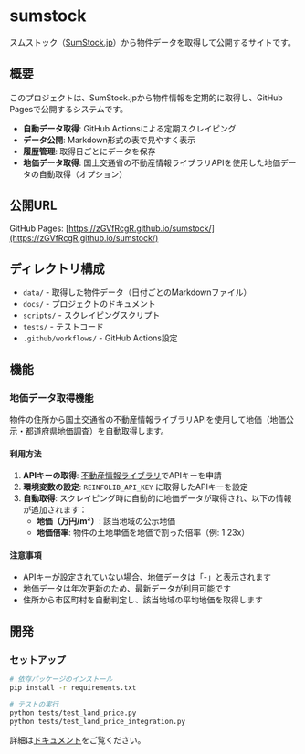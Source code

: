 # sumstock

スムストック（[SumStock.jp](https://sumstock.jp/)）から物件データを取得して公開するサイトです。

## 概要

このプロジェクトは、SumStock.jpから物件情報を定期的に取得し、GitHub Pagesで公開するシステムです。

- **自動データ取得**: GitHub Actionsによる定期スクレイピング
- **データ公開**: Markdown形式の表で見やすく表示
- **履歴管理**: 取得日ごとにデータを保存
- **地価データ取得**: 国土交通省の不動産情報ライブラリAPIを使用した地価データの自動取得（オプション）

## 公開URL

GitHub Pages: [https://zGVfRcgR.github.io/sumstock/](https://zGVfRcgR.github.io/sumstock/)

## ディレクトリ構成

- `data/` - 取得した物件データ（日付ごとのMarkdownファイル）
- `docs/` - プロジェクトのドキュメント
- `scripts/` - スクレイピングスクリプト
- `tests/` - テストコード
- `.github/workflows/` - GitHub Actions設定

## 機能

### 地価データ取得機能

物件の住所から国土交通省の不動産情報ライブラリAPIを使用して地価（地価公示・都道府県地価調査）を自動取得します。

#### 利用方法

1. **APIキーの取得**: [不動産情報ライブラリ](https://www.reinfolib.mlit.go.jp/)でAPIキーを申請
2. **環境変数の設定**: `REINFOLIB_API_KEY` に取得したAPIキーを設定
3. **自動取得**: スクレイピング時に自動的に地価データが取得され、以下の情報が追加されます：
   - **地価（万円/m²）**: 該当地域の公示地価
   - **地価倍率**: 物件の土地単価を地価で割った倍率（例: 1.23x）

#### 注意事項

- APIキーが設定されていない場合、地価データは「-」と表示されます
- 地価データは年次更新のため、最新データが利用可能です
- 住所から市区町村を自動判定し、該当地域の平均地価を取得します

## 開発

### セットアップ

```bash
# 依存パッケージのインストール
pip install -r requirements.txt

# テストの実行
python tests/test_land_price.py
python tests/test_land_price_integration.py
```

詳細は[ドキュメント](https://zGVfRcgR.github.io/sumstock/docs/)をご覧ください。

